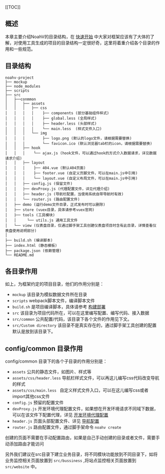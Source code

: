 [[TOC]]
## 概述
本章主要介绍NoahV的目录结构，在 [快速开始](#/guide/quickstart) 中大家对框架应该有了大体的了解，对使用工具生成的项目的目录结构一定很好奇，这里将着重介绍各个目录的作用和一些规范。

## 目录结构


```shell
noahv-project
├── mockup
├── node_modules
├── scripts
├── src
│   ├──conmmon
│   │   ├── assets
│   │   │   ├── css
│   │   │   │    ├── components (部分基础组件样式)
│   │   │   │    ├── global.less (全局样式)
│   │   │   │    ├── header.less (头部样式)
│   │   │   │    └── main.less  (样式文件入口)     
│   │   │   └── img
│   │   │        ├── logo.png (默认的logo文件，请根据需要替换)
│   │   │        └── favicon.ico (默认浏览器tab栏的icon，请根据需要替换)
│   │   ├── hook
│   │   │    └── ajax.js (hook文件，可以通过hook的方式介入数据请求，详见数据请求介绍)
│   │   ├── layout
│   │   │    ├── 404.vue (默认404页面)
│   │   │    ├── footer.vue (自定义页脚文件，可以在main.js中引用)
│   │   │    └── layout.vue (自定义布局文件，可以在main.js中引用)
│   │   ├── config.js (保留文件)
│   │   ├── devProxy.js (代理配置文件，详见代理介绍)
│   │   ├── header.js (导航栏配置，当使用系统自带导航时有效)
│   │   └── router.js (路由配置文件)
│   ├── demo (运行demo文件目录，正式发布时可以删除) 
│   ├── store (vuex目录，具体请参考vuex官网)
│   ├── tools (工具模块)
│   │     └── utils.js 通用工具文件
│   └── view (仪表盘目录，仅通过脚手架工具创建仪表盘项目时含有此目录，详情查看仪表盘使用说明部分)
│
├── build.sh (编译脚本)
├── index.html (静态模板)
├── package.json (依赖管理)
└── README.md 
```

## 各目录作用

如上，为框架约定的项目目录，他们的作用分别是：

* `mockup` 该目录为模拟数据文件所在目录
* `scripts` webpack脚本文件，编译脚本文件
* `build.sh` 是项目编译脚本，具体请参考 [构建部署](#/guide/deploy) 
* `src` 该目录为项目代码所在，可以在这里编写配置、编写代码、接入数据
* `src/common` 公共配置/代码，该目录下各个文件的作用见下文。
* `src/Custom directory` 该目录不是真实存在的，通过脚手架工具创建的配置默认是放到该目录下。



## config/common 目录作用

config/common 目录下的各个子目录的作用分别是：

* `assets` 公共的静态文件，如图片、样式等
* `assets/css/header.less` 导航栏样式文件，可以再这儿编写css代码改变导航的样式
* `assets/css/main.less ` 自定义样式文件入口，可以在这儿编写css或者import其他css文件
* `config.js` 预留的配置文件
* `devProxy.js` 开发环境代理配置文件，如果想在开发环境请求不同域下数据，可以在该文件下配置代理，详见 [开发环境代理配置](#/guide/proxy)
* `header.js` 页面头部配置文件、详见 [导航配置](#/guide/menu)
* `router.js` 路由配置文件，通过脚手架命令 `noahv create` 



创建的页面不需要在手动配置路由，如果是自己手动创建的目录或者文件，需要手动添加路由才能访问

另外我们建议在src目录下建立业务目录，将不同模块功能放到不同目录下，如将业务监控相关页面放置到 `src/bussiness` ,将站点监控相关页面放置到 `src/website` 中。
